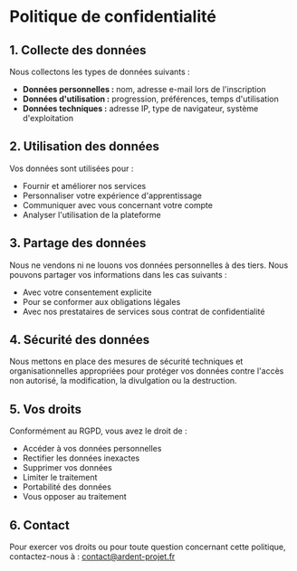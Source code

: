 # Politique de confidentialité

## 1. Collecte des données

Nous collectons les types de données suivants :

- **Données personnelles :** nom, adresse e-mail lors de l'inscription
- **Données d'utilisation :** progression, préférences, temps d'utilisation
- **Données techniques :** adresse IP, type de navigateur, système d'exploitation

## 2. Utilisation des données

Vos données sont utilisées pour :

- Fournir et améliorer nos services
- Personnaliser votre expérience d'apprentissage
- Communiquer avec vous concernant votre compte
- Analyser l'utilisation de la plateforme

## 3. Partage des données

Nous ne vendons ni ne louons vos données personnelles à des tiers. Nous pouvons partager vos informations dans les cas suivants :

- Avec votre consentement explicite
- Pour se conformer aux obligations légales
- Avec nos prestataires de services sous contrat de confidentialité

## 4. Sécurité des données

Nous mettons en place des mesures de sécurité techniques et organisationnelles appropriées pour protéger vos données contre l'accès non autorisé, la modification, la divulgation ou la destruction.

## 5. Vos droits

Conformément au RGPD, vous avez le droit de :

- Accéder à vos données personnelles
- Rectifier les données inexactes
- Supprimer vos données
- Limiter le traitement
- Portabilité des données
- Vous opposer au traitement

## 6. Contact

Pour exercer vos droits ou pour toute question concernant cette politique, contactez-nous à : contact@ardent-projet.fr